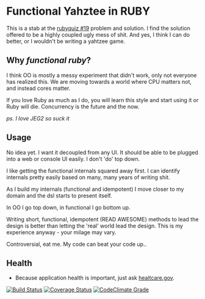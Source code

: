 # Functional Yahztee in RUBY
This is a stab at the [rubyquiz #19](http://rubyquiz.com/quiz19.html) problem and solution. I find the solution offered to be a highly coupled ugly mess of shit. And yes, I think I can do better, or I wouldn't be writing a yahtzee game.

## Why *functional ruby*?
I think OO is mostly a messy experiment that didn't work, only not
everyone has realized this. We are moving towards a world where CPU
matters not, and instead cores matter. 

If you love Ruby as much as I do, you will learn this style and start using it or Ruby will die. Concurrency is the future and the now.

*ps. I love JEG2 so suck it*

## Usage
No idea yet. I want it decoupled from any UI. It should be able to be plugged into a web or console UI easily. I don't 'do' top down.

I like getting the functional internals squared away first. I can identify internals pretty easily based on many, many years of writing shit.

As I build my internals (functional and idempotent) I move closer to my domain and the dsl starts to present itself.

In OO I go top down, in functional I go bottom up.

Writing short, functional, idempotent (READ AWESOME) methods to lead the design is better than letting the 'real' world lead the design. This is my experience anyway - your milage may vary. 

Controversial, eat me. My code can beat your code up..

## Health
* Because application health is important, just ask
  [healtcare.gov](http://www.healthcare.gov).

[![Build
Status](https://travis-ci.org/dreamr/functional_yahtzee.png)](https://travis-ci.org/dreamr/functional_yahtzee)
[![Coverage Status](https://coveralls.io/repos/dreamr/functional_yahtzee/badge.png?branch=master)](https://coveralls.io/r/dreamr/functional_yahtzee?branch=master) [![CodeClimate Grade](https://codeclimate.com/github/dreamr/functional_yahtzee.png)](https://codeclimate.com/github/dreamr/functional_yahtzee/code)
